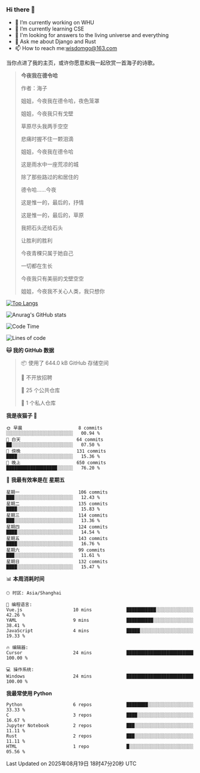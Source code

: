 ### Hi there 👋



- 🔭 I’m currently working on WHU
- 🌱 I’m currently learning CSE
- 🤔 I'm looking for answers to the living universe and everything
- 💬 Ask me about Django and Rust
- 📫 How to reach me:wisdomgo@163.com

当你点进了我的主页，或许你愿意和我一起欣赏一首海子的诗歌。

>**今夜我在德令哈**
>
>作者：海子
>
>姐姐，今夜我在德令哈，夜色笼罩
>
>姐姐，今夜我只有戈壁
>
>草原尽头我两手空空
>
>悲痛时握不住一颗泪滴
>
>姐姐，今夜我在德令哈
>
>这是雨水中一座荒凉的城
>
>除了那些路过的和居住的
>
>德令哈......今夜
>
>这是惟一的，最后的，抒情
>
>这是惟一的，最后的，草原
>
>我把石头还给石头
>
>让胜利的胜利
>
>今夜青稞只属于她自己
>
>一切都在生长
>
>今夜我只有美丽的戈壁空空
>
>姐姐，今夜我不关心人类，我只想你



[![Top Langs](https://github-readme-stats.vercel.app/api/top-langs/?username=wisdomgo&theme=onedark)](https://github.com/anuraghazra/github-readme-stats)

![Anurag's GitHub stats](https://github-readme-stats.vercel.app/api?username=wisdomgo&hide=contribs,stars&theme=synthwave)

<!--START_SECTION:waka-->
![Code Time](http://img.shields.io/badge/Code%20Time-488%20hrs%2033%20mins-blue)

![Lines of code](https://img.shields.io/badge/%E4%BB%8E%E3%80%8CHello%20World%E3%80%8D%E8%B5%B7%E6%88%91%E5%B7%B2%E7%BB%8F%E5%86%99%E4%BA%86-3.5%20million%20%E8%A1%8C%E4%BB%A3%E7%A0%81-blue)

**🐱 我的 GitHub 数据** 

> 📦  使用了 644.0 kB GitHub 存储空间 
 > 
> 🚫 不开放招聘
 > 
> 📜 25 个公共仓库 
 > 
> 🔑 1 个私人仓库 
 > 
**我是夜猫子 🦉** 

```text
🌞 早晨                     8 commits           ░░░░░░░░░░░░░░░░░░░░░░░░░   00.94 % 
🌆 白天                     64 commits          ██░░░░░░░░░░░░░░░░░░░░░░░   07.50 % 
🌃 傍晚                     131 commits         ████░░░░░░░░░░░░░░░░░░░░░   15.36 % 
🌙 晚上                     650 commits         ███████████████████░░░░░░   76.20 % 
```
📅 **我最有效率是在 星期五** 

```text
星期一                      106 commits         ███░░░░░░░░░░░░░░░░░░░░░░   12.43 % 
星期二                      135 commits         ████░░░░░░░░░░░░░░░░░░░░░   15.83 % 
星期三                      114 commits         ███░░░░░░░░░░░░░░░░░░░░░░   13.36 % 
星期四                      124 commits         ████░░░░░░░░░░░░░░░░░░░░░   14.54 % 
星期五                      143 commits         ████░░░░░░░░░░░░░░░░░░░░░   16.76 % 
星期六                      99 commits          ███░░░░░░░░░░░░░░░░░░░░░░   11.61 % 
星期日                      132 commits         ████░░░░░░░░░░░░░░░░░░░░░   15.47 % 
```


📊 **本周消耗时间** 

```text
🕑︎ 时区: Asia/Shanghai

💬 编程语言: 
Vue.js                   10 mins             ███████████░░░░░░░░░░░░░░   42.26 % 
YAML                     9 mins              ██████████░░░░░░░░░░░░░░░   38.41 % 
JavaScript               4 mins              █████░░░░░░░░░░░░░░░░░░░░   19.33 % 

🔥 编辑器: 
Cursor                   24 mins             █████████████████████████   100.00 % 

💻 操作系统: 
Windows                  24 mins             █████████████████████████   100.00 % 
```

**我最常使用 Python** 

```text
Python                   6 repos             ████████░░░░░░░░░░░░░░░░░   33.33 % 
C                        3 repos             ████░░░░░░░░░░░░░░░░░░░░░   16.67 % 
Jupyter Notebook         2 repos             ███░░░░░░░░░░░░░░░░░░░░░░   11.11 % 
Rust                     2 repos             ███░░░░░░░░░░░░░░░░░░░░░░   11.11 % 
HTML                     1 repo              █░░░░░░░░░░░░░░░░░░░░░░░░   05.56 % 
```




 Last Updated on 2025年08月19日 18时47分20秒 UTC
<!--END_SECTION:waka-->
